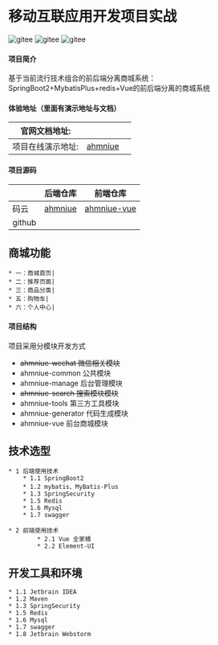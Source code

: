 # 移动互联应用开发项目实战
![gitee](https://badgen.net/badge/gitee/Spring)
![gitee](https://badgen.net/badge/gitee/Mybits)
![gitee](https://badgen.net/badge/github/Vue/green)
#### 项目简介
基于当前流行技术组合的前后端分离商城系统： SpringBoot2+MybatisPlus+redis+Vue的前后端分离的商城系统

#### 体验地址（里面有演示地址与文档）
|官网文档地址:|     |      |
|---  |--- | --- |
|项目在线演示地址:|  [ahmniue](https://shop.lexcubia.com)  |     |
 
#### 项目源码

|     |  后端仓库 |   前端仓库  |
|---  |--- | --- |
|   码云  | [ahmniue](https://gitee.com/stiei-web20182183/ahmniue.git) | [ahmniue-vue](https://gitee.com/stiei-web20182183/ahmniue-vue.git) |
|   github   |  |  |

## 商城功能
    * 一：商城首页|
    * 二：推荐页面|
    * 三：商品分类|
    * 五：购物车|
    * 六：个人中心|

#### 项目结构
项目采用分模块开发方式
- ~~ahmniue-wechat    微信相关模块~~
- ahmniue-common    公共模块
- ahmniue-manage   后台管理模块
- ~~ahmniue-search   搜索模块模块~~
- ahmniue-tools     第三方工具模块
- ahmniue-generator 代码生成模块
- ahmniue-vue      前台商城模块

## 技术选型
    * 1 后端使用技术
        * 1.1 SpringBoot2
        * 1.2 mybatis、MyBatis-Plus
        * 1.3 SpringSecurity
        * 1.5 Redis
        * 1.6 Mysql
        * 1.7 swagger
        
    * 2 前端使用技术
            * 2.1 Vue 全家桶
            * 2.2 Element-UI 
    
## 开发工具和环境
    * 1.1 Jetbrain IDEA
    * 1.2 Maven
    * 1.3 SpringSecurity
    * 1.5 Redis
    * 1.6 Mysql
    * 1.7 swagger
    * 1.8 Jetbrain Webstorm
